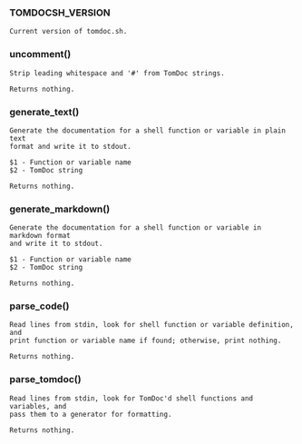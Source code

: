 ### TOMDOCSH_VERSION

    Current version of tomdoc.sh.

### uncomment()

    Strip leading whitespace and '#' from TomDoc strings.

    Returns nothing.

### generate_text()

    Generate the documentation for a shell function or variable in plain text
    format and write it to stdout.

    $1 - Function or variable name
    $2 - TomDoc string

    Returns nothing.

### generate_markdown()

    Generate the documentation for a shell function or variable in markdown format
    and write it to stdout.

    $1 - Function or variable name
    $2 - TomDoc string

    Returns nothing.

### parse_code()

    Read lines from stdin, look for shell function or variable definition, and
    print function or variable name if found; otherwise, print nothing.

    Returns nothing.

### parse_tomdoc()

    Read lines from stdin, look for TomDoc'd shell functions and variables, and
    pass them to a generator for formatting.

    Returns nothing.

